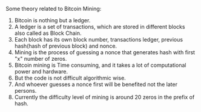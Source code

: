 Some theory related to Bitcoin Mining:

1. Bitcoin is nothing but a ledger. 
2. A ledger is a set of transactions, which are stored in different blocks also called as Block Chain.
3. Each block has its own block number, transactions ledger, previous hash(hash of previous block) and nonce. 
4. Mining is the process of guessing a nonce that generates hash with first "x" number of zeros.
5. Bitcoin mining is Time consuming, and it takes a lot of computational power and hardware.
6. But the code is not difficult algorithmic wise.
7. And whoever guesses a nonce first will be benefited not the later persons. 
8. Currently the difficulty level of mining is around 20 zeros in the prefix of hash.

